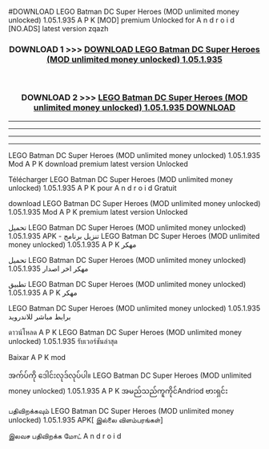 #DOWNLOAD LEGO Batman  DC Super Heroes (MOD unlimited money unlocked) 1.05.1.935 A P K [MOD] premium Unlocked for A n d r o i d [NO.ADS] latest version zqazh



<div align="center">

<h3>DOWNLOAD 1 >>> <a href="https://teeasianyam.web.app?sq=LEGO Batman  DC Super Heroes (MOD unlimited money unlocked) 1.05.1.935">DOWNLOAD LEGO Batman  DC Super Heroes (MOD unlimited money unlocked) 1.05.1.935 </a></h3><br>

<h3>DOWNLOAD 2 >>> <a href="https://teeasianyam.web.app?sq=LEGO Batman  DC Super Heroes (MOD unlimited money unlocked) 1.05.1.935 ">LEGO Batman  DC Super Heroes (MOD unlimited money unlocked) 1.05.1.935  DOWNLOAD </a></h3>

</div>


----------------------------------------------------------

----------------------------------------------------------

----------------------------------------------------------

----------------------------------------------------------


LEGO Batman  DC Super Heroes (MOD unlimited money unlocked) 1.05.1.935  Mod A P K download premium latest version Unlocked

Télécharger LEGO Batman  DC Super Heroes (MOD unlimited money unlocked) 1.05.1.935  A P K pour A n d r o i d Gratuit

download LEGO Batman  DC Super Heroes (MOD unlimited money unlocked) 1.05.1.935  Mod A P K premium latest version Unlocked

تحميل LEGO Batman  DC Super Heroes (MOD unlimited money unlocked) 1.05.1.935  APK - تنزيل برنامج LEGO Batman  DC Super Heroes (MOD unlimited money unlocked) 1.05.1.935  A P K مهكر

تحميل LEGO Batman  DC Super Heroes (MOD unlimited money unlocked) 1.05.1.935  مهكر اخر اصدار

تطبيق LEGO Batman  DC Super Heroes (MOD unlimited money unlocked) 1.05.1.935  A P K مهكر

LEGO Batman  DC Super Heroes (MOD unlimited money unlocked) 1.05.1.935  برابط مباشر للاندرويد

ดาวน์โหลด A P K LEGO Batman  DC Super Heroes (MOD unlimited money unlocked) 1.05.1.935  รับเวอร์ชันล่าสุด

Baixar A P K mod

အက်ပ်ကို ဒေါင်းလုဒ်လုပ်ပါ။ LEGO Batman  DC Super Heroes (MOD unlimited money unlocked) 1.05.1.935  A P K အမည်သည်ကူကိုင်Andriod ဗားရှင်း

பதிவிறக்கவும் LEGO Batman  DC Super Heroes (MOD unlimited money unlocked) 1.05.1.935  APK[ இல்லை விளம்பரங்கள்] 
 
இலவச பதிவிறக்க மோட் A n d r o i d



